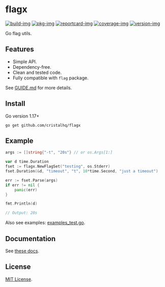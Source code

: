 # flagx

[![build-img]][build-url]
[![pkg-img]][pkg-url]
[![reportcard-img]][reportcard-url]
[![coverage-img]][coverage-url]
[![version-img]][version-url]

Go flag utils.

## Features

* Simple API.
* Dependency-free.
* Clean and tested code.
* Fully compatible with `flag` package.

See [GUIDE.md](https://github.com/cristalhq/flagx/blob/main/GUIDE.md) for more details.

## Install

Go version 1.17+

```
go get github.com/cristalhq/flagx
```

## Example

```go
args := []string{"-t", "20s"} // or os.Args[1:]

var d time.Duration
fset := flagx.NewFlagSet("testing", os.Stderr)
fset.Duration(&d, "timeout", "t", 10*time.Second, "just a timeout")

err := fset.Parse(args)
if err != nil {
	panic(err)
}

fmt.Println(d)

// Output: 20s
```

Also see examples: [examples_test.go](https://github.com/cristalhq/flagx/blob/main/example_test.go).

## Documentation

See [these docs][pkg-url].

## License

[MIT License](LICENSE).

[build-img]: https://github.com/cristalhq/flagx/workflows/build/badge.svg
[build-url]: https://github.com/cristalhq/flagx/actions
[pkg-img]: https://pkg.go.dev/badge/cristalhq/flagx
[pkg-url]: https://pkg.go.dev/github.com/cristalhq/flagx
[reportcard-img]: https://goreportcard.com/badge/cristalhq/flagx
[reportcard-url]: https://goreportcard.com/report/cristalhq/flagx
[coverage-img]: https://codecov.io/gh/cristalhq/flagx/branch/main/graph/badge.svg
[coverage-url]: https://codecov.io/gh/cristalhq/flagx
[version-img]: https://img.shields.io/github/v/release/cristalhq/flagx
[version-url]: https://github.com/cristalhq/flagx/releases
